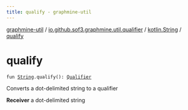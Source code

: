 ```yaml
---
title: qualify - graphmine-util
---
```


[graphmine-util](../../index.html) / [io.github.sof3.graphmine.util.qualifier](../index.html) / [kotlin.String](index.html) / [qualify](./qualify.html)

# qualify

`fun `[`String`](https://kotlinlang.org/api/latest/jvm/stdlib/kotlin/-string/index.html)`.qualify(): `[`Qualifier`](../-qualifier/index.html)

Converts a dot-delimited string to a qualifier

**Receiver**
a dot-delimited string

